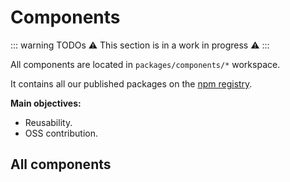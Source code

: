 # Components

::: warning TODOs
:warning: This section is in a work in progress :warning:
:::

All components are located in `packages/components/*` workspace.

It contains all our published packages on the [npm registry](https://docs.npmjs.com/misc/registry).

**Main objectives:**

- Reusability.
- OSS contribution.

## All components

<Packages type="components"/>
